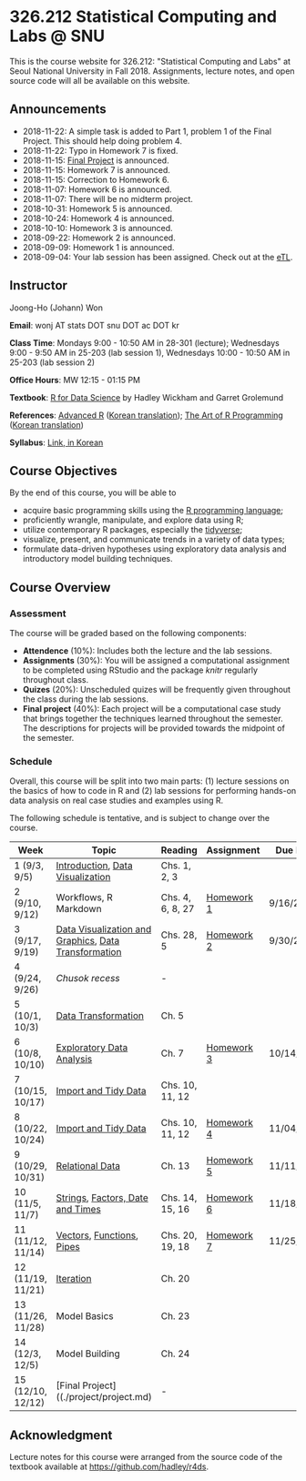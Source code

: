 # 326.212 Statistical Computing and Labs @ SNU

This is the course website for 326.212: "Statistical Computing and Labs" at Seoul National University in Fall 2018. Assignments, lecture notes, and open source code will all be available on this website.

## Announcements

* 2018-11-22: A simple task is added to Part 1, problem 1 of the Final Project. This should help doing problem 4.
* 2018-11-22: Typo in Homework 7 is fixed.
* 2018-11-15: [Final Project](./project/project.md) is announced.
* 2018-11-15: Homework 7 is announced.
* 2018-11-15: Correction to Homework 6.
* 2018-11-07: Homework 6 is announced.
* 2018-11-07: There will be no midterm project.
* 2018-10-31: Homework 5 is announced.
* 2018-10-24: Homework 4 is announced.
* 2018-10-10: Homework 3 is announced.
* 2018-09-22: Homework 2 is announced.
* 2018-09-09: Homework 1 is announced.
* 2018-09-04: Your lab session has been assigned. Check out at the [eTL](http://etl.snu.ac.kr).

## Instructor 

Joong-Ho (Johann) Won

**Email**: wonj AT stats DOT snu DOT ac DOT kr

**Class Time**: Mondays 9:00 - 10:50 AM in 28-301 (lecture);
    Wednesdays 9:00 - 9:50 AM in 25-203 (lab session 1),
    Wednesdays 10:00 - 10:50 AM in 25-203 (lab session 2)

**Office Hours**: MW 12:15 - 01:15 PM

**Textbook**: [R for Data Science](http://r4ds.had.co.nz/index.html) by Hadley Wickham and Garret Grolemund

**References**: [Advanced R](http://adv-r.had.co.nz/) ([Korean translation](http://jpub.tistory.com/792)); 
    [The Art of R Programming](https://nostarch.com/artofr.htm) ([Korean translation](http://www.acornpub.co.kr/book/r-programming))

**Syllabus**: [Link, in Korean](./syllabus2018.pdf)

## Course Objectives

By the end of this course, you will be able to

- acquire basic programming skills using the [R programming language](https://www.r-project.org);
- proficiently wrangle, manipulate, and explore data using R;
- utilize contemporary R packages, especially the [tidyverse](https://www.tidyverse.org);
- visualize, present, and communicate trends in a variety of data types;
- formulate data-driven hypotheses using exploratory data analysis and introductory model building techniques.

## Course Overview

### Assessment

The course will be graded based on the following components:

- **Attendence** (10%): Includes both the lecture and the lab sessions.
- **Assignments** (30%): You will be assigned a computational assignment to be completed using RStudio and the package *knitr* regularly throughout class. 
- **Quizes** (20%): Unscheduled quizes will be frequently given throughout the class during the lab sessions.
- **Final project** (40%): Each project will be a computational case study that brings together the techniques learned throughout the semester. The descriptions for projects will be provided towards the midpoint of the semester.

### Schedule

Overall, this course will be split into two main parts: (1) lecture sessions on the basics of how to code in R and (2) lab sessions for performing hands-on data analysis on real case studies and examples using R.

The following schedule is tentative, and is subject to change over the course.

| Week | Topic | Reading | Assignment | Due Date |
|---| --- | --- | --- | --- |
| 1 (9/3, 9/5)      | [Introduction](./lectures/01-intro.html), [Data Visualization](./lectures/02-visualization.html) | Chs. 1, 2, 3 |   |  |
| 2 (9/10, 9/12)    | Workflows, R Markdown | Chs. 4, 6, 8, 27 | [Homework 1](./hw/hw1.html) | 9/16/2018  |
| 3 (9/17, 9/19)    | [Data Visualization and Graphics](./lectures/02-visualization.html), [Data Transformation](./lectures/03-transformation.html) | Chs. 28, 5 | [Homework 2](./hw/hw2.html) | 9/30/2018  |
| 4 (9/24, 9/26)    | *Chusok recess* | - |  |  |
| 5 (10/1, 10/3)    | [Data Transformation](./lectures/03-transformation.html) | Ch. 5 |  |  |
| 6 (10/8, 10/10)   | [Exploratory Data Analysis](./lectures/04-EDA.html) | Ch. 7 | [Homework 3](./hw/hw3.md) | 10/14/2018 |
| 7 (10/15, 10/17)  | [Import and Tidy Data](./lectures/05-tidy.html) | Chs. 10, 11, 12 |  |  |
| 8 (10/22, 10/24)  | [Import and Tidy Data](./lectures/05-tidy.html) | Chs. 10, 11, 12 | [Homework 4](./hw/hw4.md) | 11/04/2018 |
| 9 (10/29, 10/31)  | [Relational Data](./lectures/06-relational.html) | Ch. 13 | [Homework 5](./hw/hw5.md) | 11/11/2018 |
| 10 (11/5, 11/7)   | [Strings](./lectures/07-string.html), [Factors, Date and Times](./lectures/08-factors.html) | Chs. 14, 15, 16 | [Homework 6](./hw/hw6.md) | 11/18/2018 |  |
| 11 (11/12, 11/14) | [Vectors](./lectures/11-vectors.html), [Functions](./lectures/10-functions.html), [Pipes](./lectures/09-pipe.html) | Chs. 20, 19, 18 | [Homework 7](./hw/hw7.md) | 11/25/2018  |
| 12 (11/19, 11/21) | [Iteration](./lectures/12-iteration.html) | Ch. 20 |  |  |
| 13 (11/26, 11/28) | Model Basics | Ch. 23 |  |  |
| 14 (12/3, 12/5)   | Model Building | Ch. 24 |  |  |
| 15 (12/10, 12/12) | [Final Project]((./project/project.md) | - |  |  |


## Acknowledgment
Lecture notes for this course were arranged from the source code of the textbook available at <https://github.com/hadley/r4ds>.
